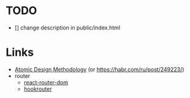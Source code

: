 # TODO

- [] change description in public/index.html

# Links

- [Atomic Design Methodology](https://atomicdesign.bradfrost.com/chapter-2/) (or https://habr.com/ru/post/249223/)
- router
  - [react-router-dom](https://reacttraining.com/react-router/web/guides/quick-start)
  - [hookrouter](https://github.com/Paratron/hookrouter#readme)
